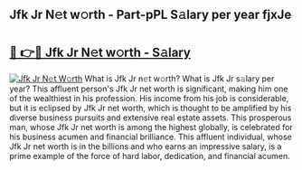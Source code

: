 ## Jfk Jr N𝚎t w𝚘rth - Part-pPL S𝚊lary per year fjxJe

# <h2><a href="http://gc01227.nevu.top/?p=Jfk+Jr">🔗 👉🔴 Jfk Jr N𝚎t w𝚘rth - S𝚊lary</a></h2>

[![Jfk Jr N𝚎t W𝚘rth](https://i.imgur.com/Oavwk0R.jpeg)](http://gc01227.nevu.top/?p=Jfk+Jr)
What is Jfk Jr n𝚎t w𝚘rth? What is Jfk Jr s𝚊lary per year?
This affluent person's Jfk Jr net worth is significant, making him one of the wealthiest in his profession. His income from his job is considerable, but it is eclipsed by Jfk Jr net worth, which is thought to be amplified by his diverse business pursuits and extensive real estate assets. This prosperous man, whose Jfk Jr net worth is among the highest globally, is celebrated for his business acumen and financial brilliance. This affluent individual, whose Jfk Jr net worth is in the billions and who earns an impressive salary, is a prime example of the force of hard labor, dedication, and financial acumen.
